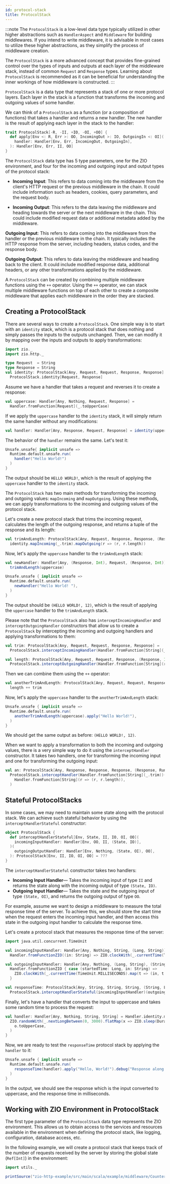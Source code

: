 ```yaml
---
id: protocol-stack
title: ProtocolStack
---
```


:::note
The `ProtocolStack` is a low-level data type typically utilized in other higher abstractions such as `HandlerAspect` and `Middleware` for building middlewares. If you intend to write middleware, it is advisable in most cases to utilize these higher abstractions, as they simplify the process of middleware creation.

The `ProtocolStack` is a more advanced concept that provides fine-grained control over the types of inputs and outputs at each layer of the middleware stack, instead of common `Request` and `Response` types. Learning about `ProtocolStack` is recommended as it can be beneficial for understanding the inner workings of how middleware is constructed.
:::

`ProtocolStack` is a data type that represents a stack of one or more protocol layers. Each layer in the stack is a function that transforms the incoming and outgoing values of some handler.

We can think of a `ProtocolStack` as a function (or a composition of functions) that takes a handler and returns a new handler. The new handler is the result of applying each layer in the stack to the handler:

```scala
trait ProtocolStack[-R, -II, +IO, -OI, +OO] {
  def apply[Env <: R, Err >: OO, IncomingOut >: IO, OutgoingIn <: OI](
    handler: Handler[Env, Err, IncomingOut, OutgoingIn],
  ): Handler[Env, Err, II, OO]
}
```

The `ProtocolStack` data type has 5 type parameters, one for the ZIO environment, and four for the incoming and outgoing input and output types of the protocol stack:

- **Incoming Input**: This refers to data coming into the middleware from the client's HTTP request or the previous middleware in the chain. It could include information such as headers, cookies, query parameters, and the request body.

- **Incoming Output**: This refers to the data leaving the middleware and heading towards the server or the next middleware in the chain. This could include modified request data or additional metadata added by the middleware.

**Outgoing Input**: This refers to data coming into the middleware from the handler or the previous middleware in the chain. It typically includes the HTTP response from the server, including headers, status codes, and the response body.

**Outgoing Output**: This refers to data leaving the middleware and heading back to the client. It could include modified response data, additional headers, or any other transformations applied by the middleware.

A `ProtocolStack` can be created by combining multiple middleware functions using the `++` operator. Using the `++` operator, we can stack multiple middleware functions on top of each other to create a composite middleware that applies each middleware in the order they are stacked.

## Creating a ProtocolStack

There are several ways to create a `ProtocolStack`. One simple way is to start with an `identity` stack, which is a protocol stack that does nothing and simply passes the inputs to the outputs unchanged. Then, we can modify it by mapping over the inputs and outputs to apply transformations:

```scala mdoc:silent
import zio._
import zio.http._

type Request  = String
type Response = String
val identity: ProtocolStack[Any, Request, Request, Response, Response] =
  ProtocolStack.identity[Request, Response]
```

Assume we have a handler that takes a request and reverses it to create a response:

```scala mdoc:silent
val uppercase: Handler[Any, Nothing, Request, Response] =
  Handler.fromFunction[Request](_.toUpperCase)
```

If we apply the `uppercase` handler to the `identity` stack, it will simply return the same handler without any modifications:

```scala mdoc:silent
val handler: Handler[Any, Response, Request, Response] = identity(uppercase)
```

The behavior of the `handler` remains the same. Let's test it:

```scala mdoc
Unsafe.unsafe{ implicit unsafe =>
  Runtime.default.unsafe.run(
    handler("Hello World!")
  )
}
```

The output should be `HELLO WORLD!`, which is the result of applying the `uppercase` handler to the `identity` stack.

The `ProtocolStack` has two main methods for transforming the incoming and outgoing values: `mapIncoming` and `mapOutgoing`. Using these methods, we can apply transformations to the incoming and outgoing values of the protocol stack.

Let's create a new protocol stack that trims the incoming request, calculates the length of the outgoing response, and returns a tuple of the response and its length:

```scala mdoc:silent
val trimAndLength: ProtocolStack[Any, Request, Response, Response, (Response, Int)] =
  identity.mapIncoming(_.trim).mapOutgoing(r => (r, r.length))
```

Now, let's apply the `uppercase` handler to the `trimAndLength` stack:

```scala mdoc:silent
val newHandler: Handler[Any, (Response, Int), Request, (Response, Int)] =
  trimAndLength(uppercase)

Unsafe.unsafe { implicit unsafe =>
  Runtime.default.unsafe.run(
    newHandler("Hello World! "),
  )
}
```

The output should be `(HELLO WORLD!, 12)`, which is the result of applying the `uppercase` handler to the `trimAndLength` stack.

Please note that the `ProtocolStack` also has `interceptIncomingHandler` and `interceptOutgoingHandler` constructors that allow us to create a `ProtocolStack` by intercepting the incoming and outgoing handlers and applying transformations to them:

```scala mdoc:silent
val trim: ProtocolStack[Any, Request, Request, Response, Response] =
  ProtocolStack.interceptIncomingHandler(Handler.fromFunction[String](_.trim))

val length: ProtocolStack[Any, Request, Request, Response, (Response, Int)] = 
  ProtocolStack.interceptOutgoingHandler(Handler.fromFunction[String](r => (r, r.length)))
```

Then we can combine them using the `++` operator:

```scala mdoc
val anotherTrimAndLength: ProtocolStack[Any, Request, Request, Response, (Response, Int)] =
  length ++ trim
```

Now, let's apply the `uppercase` handler to the `anotherTrimAndLength` stack:

```scala mdoc
Unsafe.unsafe { implicit unsafe =>
  Runtime.default.unsafe.run(
    anotherTrimAndLength(uppercase).apply("Hello World!"),
  )
}
```

We should get the same output as before: `(HELLO WORLD!, 12)`.

When we want to apply a transformation to both the incoming and outgoing values, there is a very simple way to do it using the `interceptHandler` constructor. It takes two handlers, one for transforming the incoming input and one for transforming the outgoing input:

```scala mdoc:silent
val an: ProtocolStack[Any, Response, Response, Response, (Response, RuntimeFlags)] =
  ProtocolStack.interceptHandler(Handler.fromFunction[String](_.trim))(
    Handler.fromFunction[String](r => (r, r.length)),
  )
```

## Stateful ProtocolStacks

In some cases, we may need to maintain some state along with the protocol stack. We can achieve such stateful behavior by using the `interceptHandlerStateful` constructor:

```scala
object ProtocolStack {
  def interceptHandlerStateful[Env, State, II, IO, OI, OO](
    incomingInputHandler: Handler[Env, OO, II, (State, IO)],
  )(
    outgoingOutputHandler: Handler[Env, Nothing, (State, OI), OO],
  ): ProtocolStack[Env, II, IO, OI, OO] = ???
}
```

The `interceptHandlerStateful` constructor takes two handlers:

- **Incoming Input Handler**— Takes the incoming input of type `II` and returns the state along with the incoming output of type `(State, IO)`.
- **Outgoing Input Handler**— Takes the state and the outgoing input of type `(State, OI)`, and returns the outgoing output of type `OO`.

For example, assume we want to design a middleware to measure the total response time of the server. To achieve this, we should store the start time when the request enters the incoming input handler, and then access this state in the outgoing input handler to calculate the response time.

Let's create a protocol stack that measures the response time of the server:

```scala mdoc:silent
import java.util.concurrent.TimeUnit

val incomingInputHandler: Handler[Any, Nothing, String, (Long, String)] =
  Handler.fromFunctionZIO((in: String) => ZIO.clockWith(_.currentTime(TimeUnit.MILLISECONDS)).map(t => (t, in)))

val outgoingInputHandler: Handler[Any, Nothing, (Long, String), (String, Long)] =
  Handler.fromFunctionZIO { case (startedTime: Long, in: String) =>
    ZIO.clockWith(_.currentTime(TimeUnit.MILLISECONDS).map(t => (in, t - startedTime)))
  }

val responseTime: ProtocolStack[Any, String, String, String, (String, Long)] =
  ProtocolStack.interceptHandlerStateful(incomingInputHandler)(outgoingInputHandler)
```

Finally, let's have a handler that converts the input to uppercase and takes some random time to process the request:

```scala mdoc:silent:nest
val handler: Handler[Any, Nothing, String, String] = Handler.identity.mapZIO { (o: String) =>
  ZIO.randomWith(_.nextLongBetween(0, 3000).flatMap(x => ZIO.sleep(Duration.fromMillis(x)))) *> ZIO.succeed(
    o.toUpperCase,
  )
}
```

Now, we are ready to test the `responseTime` protocol stack by applying the `handler` to it:

```scala mdoc
Unsafe.unsafe { implicit unsafe =>
  Runtime.default.unsafe.run(
    responseTime(handler).apply("Hello, World!").debug("Response along with its latency"),
  )
}
```

In the output, we should see the response which is the input converted to uppercase, and the response time in milliseconds.

## Working with ZIO Environment in ProtocolStack

The first type parameter of the `ProtocolStack` data type represents the ZIO environment. This allows us to obtain access to the services and resources available in the environment when defining the protocol stack, like logging, configuration, database access, etc.

In the following example, we will create a protocol stack that keeps track of the number of requests received by the server by storing the global state (`Ref[Int]`) in the environment:

```scala mdoc:passthrough
import utils._

printSource("zio-http-example/src/main/scala/example/middleware/CounterProtocolStackExample.scala")
```
